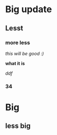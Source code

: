 # Big update
## Lesst
### more less
_this will be good   :)_

**what it is**

*ddf*

### 34

# Big
## less big

